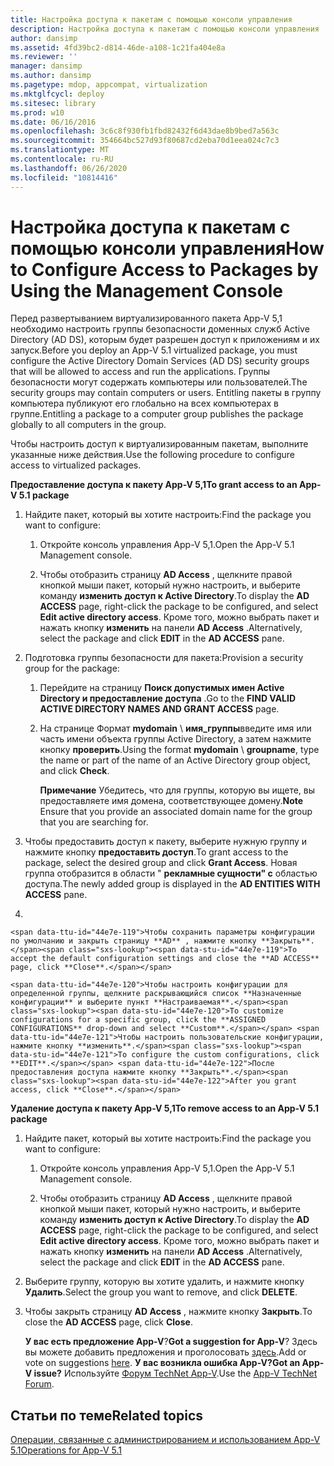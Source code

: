 ```yaml
---
title: Настройка доступа к пакетам с помощью консоли управления
description: Настройка доступа к пакетам с помощью консоли управления
author: dansimp
ms.assetid: 4fd39bc2-d814-46de-a108-1c21fa404e8a
ms.reviewer: ''
manager: dansimp
ms.author: dansimp
ms.pagetype: mdop, appcompat, virtualization
ms.mktglfcycl: deploy
ms.sitesec: library
ms.prod: w10
ms.date: 06/16/2016
ms.openlocfilehash: 3c6c8f930fb1fbd82432f6d43dae8b9bed7a563c
ms.sourcegitcommit: 354664bc527d93f80687cd2eba70d1eea024c7c3
ms.translationtype: MT
ms.contentlocale: ru-RU
ms.lasthandoff: 06/26/2020
ms.locfileid: "10814416"
---
```

# <span data-ttu-id="44e7e-103">Настройка доступа к пакетам с помощью консоли управления</span><span class="sxs-lookup"><span data-stu-id="44e7e-103">How to Configure Access to Packages by Using the Management Console</span></span>


<span data-ttu-id="44e7e-104">Перед развертыванием виртуализированного пакета App-V 5,1 необходимо настроить группы безопасности доменных служб Active Directory (AD DS), которым будет разрешен доступ к приложениям и их запуск.</span><span class="sxs-lookup"><span data-stu-id="44e7e-104">Before you deploy an App-V 5.1 virtualized package, you must configure the Active Directory Domain Services (AD DS) security groups that will be allowed to access and run the applications.</span></span> <span data-ttu-id="44e7e-105">Группы безопасности могут содержать компьютеры или пользователей.</span><span class="sxs-lookup"><span data-stu-id="44e7e-105">The security groups may contain computers or users.</span></span> <span data-ttu-id="44e7e-106">Entitling пакеты в группу компьютера публикуют его глобально на всех компьютерах в группе.</span><span class="sxs-lookup"><span data-stu-id="44e7e-106">Entitling a package to a computer group publishes the package globally to all computers in the group.</span></span>

<span data-ttu-id="44e7e-107">Чтобы настроить доступ к виртуализированным пакетам, выполните указанные ниже действия.</span><span class="sxs-lookup"><span data-stu-id="44e7e-107">Use the following procedure to configure access to virtualized packages.</span></span>

**<span data-ttu-id="44e7e-108">Предоставление доступа к пакету App-V 5,1</span><span class="sxs-lookup"><span data-stu-id="44e7e-108">To grant access to an App-V 5.1 package</span></span>**

1.  <span data-ttu-id="44e7e-109">Найдите пакет, который вы хотите настроить:</span><span class="sxs-lookup"><span data-stu-id="44e7e-109">Find the package you want to configure:</span></span>

    1.  <span data-ttu-id="44e7e-110">Откройте консоль управления App-V 5,1.</span><span class="sxs-lookup"><span data-stu-id="44e7e-110">Open the App-V 5.1 Management console.</span></span>

    2.  <span data-ttu-id="44e7e-111">Чтобы отобразить страницу **AD Access** , щелкните правой кнопкой мыши пакет, который нужно настроить, и выберите команду **изменить доступ к Active Directory**.</span><span class="sxs-lookup"><span data-stu-id="44e7e-111">To display the **AD ACCESS** page, right-click the package to be configured, and select **Edit active directory access**.</span></span> <span data-ttu-id="44e7e-112">Кроме того, можно выбрать пакет и нажать кнопку **изменить** на панели **AD Access** .</span><span class="sxs-lookup"><span data-stu-id="44e7e-112">Alternatively, select the package and click **EDIT** in the **AD ACCESS** pane.</span></span>

2.  <span data-ttu-id="44e7e-113">Подготовка группы безопасности для пакета:</span><span class="sxs-lookup"><span data-stu-id="44e7e-113">Provision a security group for the package:</span></span>

    1.  <span data-ttu-id="44e7e-114">Перейдите на страницу **Поиск допустимых имен Active Directory и предоставление доступа** .</span><span class="sxs-lookup"><span data-stu-id="44e7e-114">Go to the **FIND VALID ACTIVE DIRECTORY NAMES AND GRANT ACCESS** page.</span></span>

    2.  <span data-ttu-id="44e7e-115">На странице Формат **mydomain**  \\  **имя_группы**введите имя или часть имени объекта группы Active Directory, а затем нажмите кнопку **проверить**.</span><span class="sxs-lookup"><span data-stu-id="44e7e-115">Using the format **mydomain** \\ **groupname**, type the name or part of the name of an Active Directory group object, and click **Check**.</span></span>

        <span data-ttu-id="44e7e-116">**Примечание**  Убедитесь, что для группы, которую вы ищете, вы предоставляете имя домена, соответствующее домену.</span><span class="sxs-lookup"><span data-stu-id="44e7e-116">**Note** Ensure that you provide an associated domain name for the group that you are searching for.</span></span>

         

3.  <span data-ttu-id="44e7e-117">Чтобы предоставить доступ к пакету, выберите нужную группу и нажмите кнопку **предоставить доступ**.</span><span class="sxs-lookup"><span data-stu-id="44e7e-117">To grant access to the package, select the desired group and click **Grant Access**.</span></span> <span data-ttu-id="44e7e-118">Новая группа отобразится в области " **рекламные сущности" с** областью доступа.</span><span class="sxs-lookup"><span data-stu-id="44e7e-118">The newly added group is displayed in the **AD ENTITIES WITH ACCESS** pane.</span></span>

4.  

    <span data-ttu-id="44e7e-119">Чтобы сохранить параметры конфигурации по умолчанию и закрыть страницу **AD** , нажмите кнопку **Закрыть**.</span><span class="sxs-lookup"><span data-stu-id="44e7e-119">To accept the default configuration settings and close the **AD ACCESS** page, click **Close**.</span></span>

    <span data-ttu-id="44e7e-120">Чтобы настроить конфигурации для определенной группы, щелкните раскрывающийся список **Назначенные конфигурации** и выберите пункт **Настраиваемая**.</span><span class="sxs-lookup"><span data-stu-id="44e7e-120">To customize configurations for a specific group, click the **ASSIGNED CONFIGURATIONS** drop-down and select **Custom**.</span></span> <span data-ttu-id="44e7e-121">Чтобы настроить пользовательские конфигурации, нажмите кнопку **изменить**.</span><span class="sxs-lookup"><span data-stu-id="44e7e-121">To configure the custom configurations, click **EDIT**.</span></span> <span data-ttu-id="44e7e-122">После предоставления доступа нажмите кнопку **Закрыть**.</span><span class="sxs-lookup"><span data-stu-id="44e7e-122">After you grant access, click **Close**.</span></span>

**<span data-ttu-id="44e7e-123">Удаление доступа к пакету App-V 5,1</span><span class="sxs-lookup"><span data-stu-id="44e7e-123">To remove access to an App-V 5.1 package</span></span>**

1.  <span data-ttu-id="44e7e-124">Найдите пакет, который вы хотите настроить:</span><span class="sxs-lookup"><span data-stu-id="44e7e-124">Find the package you want to configure:</span></span>

    1.  <span data-ttu-id="44e7e-125">Откройте консоль управления App-V 5,1.</span><span class="sxs-lookup"><span data-stu-id="44e7e-125">Open the App-V 5.1 Management console.</span></span>

    2.  <span data-ttu-id="44e7e-126">Чтобы отобразить страницу **AD Access** , щелкните правой кнопкой мыши пакет, который нужно настроить, и выберите команду **изменить доступ к Active Directory**.</span><span class="sxs-lookup"><span data-stu-id="44e7e-126">To display the **AD ACCESS** page, right-click the package to be configured, and select **Edit active directory access**.</span></span> <span data-ttu-id="44e7e-127">Кроме того, можно выбрать пакет и нажать кнопку **изменить** на панели **AD Access** .</span><span class="sxs-lookup"><span data-stu-id="44e7e-127">Alternatively, select the package and click **EDIT** in the **AD ACCESS** pane.</span></span>

2.  <span data-ttu-id="44e7e-128">Выберите группу, которую вы хотите удалить, и нажмите кнопку **Удалить**.</span><span class="sxs-lookup"><span data-stu-id="44e7e-128">Select the group you want to remove, and click **DELETE**.</span></span>

3.  <span data-ttu-id="44e7e-129">Чтобы закрыть страницу **AD Access** , нажмите кнопку **Закрыть**.</span><span class="sxs-lookup"><span data-stu-id="44e7e-129">To close the **AD ACCESS** page, click **Close**.</span></span>

    <span data-ttu-id="44e7e-130">**У вас есть предложение App-V**?</span><span class="sxs-lookup"><span data-stu-id="44e7e-130">**Got a suggestion for App-V**?</span></span> <span data-ttu-id="44e7e-131">Здесь вы можете добавить предложения и проголосовать [здесь](http://appv.uservoice.com/forums/280448-microsoft-application-virtualization).</span><span class="sxs-lookup"><span data-stu-id="44e7e-131">Add or vote on suggestions [here](http://appv.uservoice.com/forums/280448-microsoft-application-virtualization).</span></span> **<span data-ttu-id="44e7e-132">У вас возникла ошибка App-V?</span><span class="sxs-lookup"><span data-stu-id="44e7e-132">Got an App-V issue?</span></span>** <span data-ttu-id="44e7e-133">Используйте [Форум TechNet App-V](https://social.technet.microsoft.com/Forums/home?forum=mdopappv).</span><span class="sxs-lookup"><span data-stu-id="44e7e-133">Use the [App-V TechNet Forum](https://social.technet.microsoft.com/Forums/home?forum=mdopappv).</span></span>

## <span data-ttu-id="44e7e-134">Статьи по теме</span><span class="sxs-lookup"><span data-stu-id="44e7e-134">Related topics</span></span>


[<span data-ttu-id="44e7e-135">Операции, связанные с администрированием и использованием App-V 5.1</span><span class="sxs-lookup"><span data-stu-id="44e7e-135">Operations for App-V 5.1</span></span>](operations-for-app-v-51.md)

 

 






